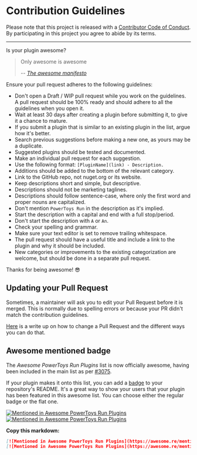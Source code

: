 # Contribution Guidelines

Please note that this project is released with a [Contributor Code of Conduct](code-of-conduct.md). By participating in this project you agree to abide by its terms.

---

Is your plugin awesome?

> Only awesome is awesome
>
> -- <cite>[The awesome manifesto](https://github.com/sindresorhus/awesome/blob/main/awesome.md#only-awesome-is-awesome)</cite>

Ensure your pull request adheres to the following guidelines:

- Don't open a Draft / WIP pull request while you work on the guidelines. A pull request should be 100% ready and should adhere to all the guidelines when you open it.
- Wait at least 30 days after creating a plugin before submitting it, to give it a chance to mature.
- If you submit a plugin that is similar to an existing plugin in the list, argue how it's better.
- Search previous suggestions before making a new one, as yours may be a duplicate.
- Suggested plugins should be tested and documented.
- Make an individual pull request for each suggestion.
- Use the following format: `[PluginName](link) - Description.`
- Additions should be added to the bottom of the relevant category.
- Link to the GitHub repo, not nuget.org or its website.
- Keep descriptions short and simple, but descriptive.
- Descriptions should not be marketing taglines.
- Descriptions should follow sentence-case, where only the first word and proper nouns are capitalized.
- Don't mention `PowerToys Run` in the description as it's implied.
- Start the description with a capital and end with a full stop/period.
- Don't start the description with `A` or `An`.
- Check your spelling and grammar.
- Make sure your text editor is set to remove trailing whitespace.
- The pull request should have a useful title and include a link to the plugin and why it should be included.
- New categories or improvements to the existing categorization are welcome, but should be done in a separate pull request.

Thanks for being awesome! 😎

## Updating your Pull Request

Sometimes, a maintainer will ask you to edit your Pull Request before it is merged. This is normally due to spelling errors or because your PR didn't match the contribution guidelines.

[Here](https://github.com/RichardLitt/knowledge/blob/master/github/amending-a-commit-guide.md) is a write up on how to change a Pull Request and the different ways you can do that.

## Awesome mentioned badge

The *Awesome PowerToys Run Plugins* list is now officially awesome, having been included in the main list as per [#3075](https://github.com/sindresorhus/awesome/pull/3075).

If your plugin makes it onto this list, you can add a [badge](https://github.com/sindresorhus/awesome/blob/main/awesome.md#awesome-mentioned-badge) to your repository's README. It's a great way to show your users that your plugin has been featured in this awesome list. You can choose either the regular badge or the flat one.

[![Mentioned in Awesome PowerToys Run Plugins](https://awesome.re/mentioned-badge.svg)](https://github.com/hlaueriksson/awesome-powertoys-run-plugins)
[![Mentioned in Awesome PowerToys Run Plugins](https://awesome.re/mentioned-badge-flat.svg)](https://github.com/hlaueriksson/awesome-powertoys-run-plugins)

**Copy this markdown:**

```md
[![Mentioned in Awesome PowerToys Run Plugins](https://awesome.re/mentioned-badge.svg)](https://github.com/hlaueriksson/awesome-powertoys-run-plugins)
[![Mentioned in Awesome PowerToys Run Plugins](https://awesome.re/mentioned-badge-flat.svg)](https://github.com/hlaueriksson/awesome-powertoys-run-plugins)